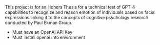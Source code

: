 This project is for an Honors Thesis for a technical test of GPT-4 capabilities to recognize and reason emotion of individuals based on facial expressions linking it to the concepts of cognitive psychology research conducted by Paul Ekman Group.

- Must have an OpenAI API Key
- Must install openai into environment
